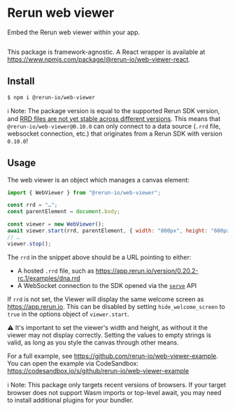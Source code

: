 # Rerun web viewer

Embed the Rerun web viewer within your app.

<p align="center">
  <picture>
    <img src="https://static.rerun.io/opf_screenshot/bee51040cba93c0bae62ef6c57fa703704012a41/full.png" alt="">
    <source media="(max-width: 480px)" srcset="https://static.rerun.io/opf_screenshot/bee51040cba93c0bae62ef6c57fa703704012a41/480w.png">
    <source media="(max-width: 768px)" srcset="https://static.rerun.io/opf_screenshot/bee51040cba93c0bae62ef6c57fa703704012a41/768w.png">
    <source media="(max-width: 1024px)" srcset="https://static.rerun.io/opf_screenshot/bee51040cba93c0bae62ef6c57fa703704012a41/1024w.png">
    <source media="(max-width: 1200px)" srcset="https://static.rerun.io/opf_screenshot/bee51040cba93c0bae62ef6c57fa703704012a41/1200w.png">
  </picture>
</p>

This package is framework-agnostic. A React wrapper is available at <https://www.npmjs.com/package/@rerun-io/web-viewer-react>.

## Install

```
$ npm i @rerun-io/web-viewer
```

ℹ️ Note:
The package version is equal to the supported Rerun SDK version, and [RRD files are not yet stable across different versions](https://github.com/rerun-io/rerun/issues/6410).
This means that `@rerun-io/web-viewer@0.10.0` can only connect to a data source (`.rrd` file, websocket connection, etc.) that originates from a Rerun SDK with version `0.10.0`!

## Usage

The web viewer is an object which manages a canvas element:

```js
import { WebViewer } from "@rerun-io/web-viewer";

const rrd = "…";
const parentElement = document.body;

const viewer = new WebViewer();
await viewer.start(rrd, parentElement, { width: "800px", height: "600px" });
// …
viewer.stop();
```

The `rrd` in the snippet above should be a URL pointing to either:
- A hosted `.rrd` file, such as <https://app.rerun.io/version/0.20.2-rc.1/examples/dna.rrd>
- A WebSocket connection to the SDK opened via the [`serve`](https://www.rerun.io/docs/reference/sdk/operating-modes#serve) API

If `rrd` is not set, the Viewer will display the same welcome screen as <https://app.rerun.io>.
This can be disabled by setting `hide_welcome_screen` to `true` in the options object of `viewer.start`.

⚠ It's important to set the viewer's width and height, as without it the viewer may not display correctly.
Setting the values to empty strings is valid, as long as you style the canvas through other means.

For a full example, see https://github.com/rerun-io/web-viewer-example.
You can open the example via CodeSandbox: https://codesandbox.io/s/github/rerun-io/web-viewer-example

ℹ️ Note:
This package only targets recent versions of browsers.
If your target browser does not support Wasm imports or top-level await, you may need to install additional plugins for your bundler.
